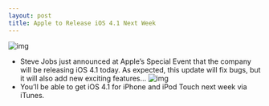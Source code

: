 ```yaml
---
layout: post
title: Apple to Release iOS 4.1 Next Week
---
```

![img](http://media.idownloadblog.com/wp-content/uploads/2010/09/iOS-4.1.jpg)
* Steve Jobs just announced at Apple’s Special Event that the company will be releasing iOS 4.1 today. As expected, this update will fix bugs, but it will also add new exciting features…
![img](http://media.idownloadblog.com/wp-content/uploads/2010/09/Apple-HDR-e1283361374790.jpg)
* You’ll be able to get iOS 4.1 for iPhone and iPod Touch next week via iTunes.

